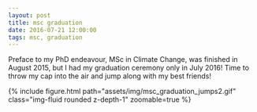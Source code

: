 ```yaml
---
layout: post
title: msc graduation
date: 2016-07-21 12:00:00
tags: msc, graduation
---
```

Preface to my PhD endeavour, MSc in Climate Change, was finished in August 2015, but I had my graduation ceremony only in July 2016! Time to throw my cap into the air and jump along with my best friends!

{% include figure.html path="assets/img/msc_graduation_jumps2.gif" class="img-fluid rounded z-depth-1" zoomable=true %}
